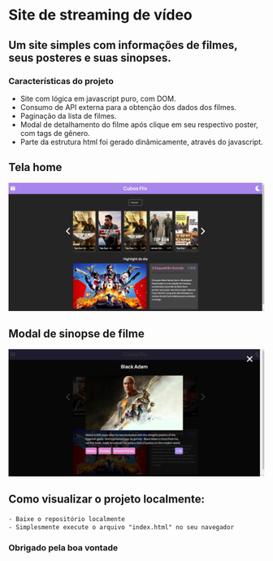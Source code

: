 # Site de streaming de vídeo

## Um site simples com informações de filmes, seus posteres e suas sinopses.

### Características do projeto

- Site com lógica em javascript puro, com DOM.
- Consumo de API externa para a obtenção dos dados dos filmes.
- Paginação da lista de filmes.
- Modal de detalhamento do filme após clique em seu respectivo poster, com tags de gênero.
- Parte da estrutura html foi gerado dinâmicamente, através do javascript.

## Tela home
<img src="./mdAssets/moviesHome.jpg">

## Modal de sinopse de filme
<img src="./mdAssets/moviesModalDeDetalhamento.jpg">

## Como visualizar o projeto localmente:
    - Baixe o repositório localmente
    - Simplesmente execute o arquivo "index.html" no seu navegador

### Obrigado pela boa vontade